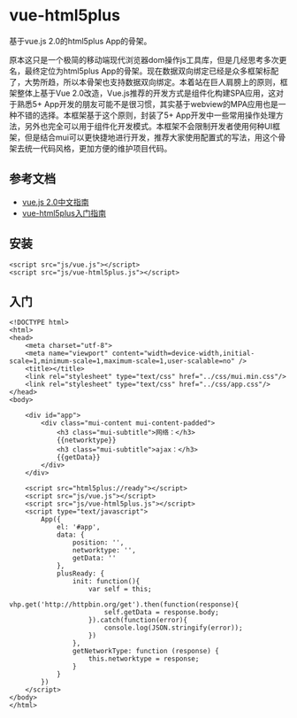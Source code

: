 # vue-html5plus

基于vue.js 2.0的html5plus App的骨架。

原本这只是一个极简的移动端现代浏览器dom操作js工具库，但是几经思考多次更名，最终定位为html5plus App的骨架。现在数据双向绑定已经是众多框架标配了，大势所趋，所以本骨架也支持数据双向绑定。本着站在巨人肩膀上的原则，框架整体上基于Vue 2.0改造，Vue.js推荐的开发方式是组件化构建SPA应用，这对于熟悉5+ App开发的朋友可能不是很习惯，其实基于webview的MPA应用也是一种不错的选择。本框架基于这个原则，封装了5+ App开发中一些常用操作处理方法，另外也完全可以用于组件化开发模式。本框架不会限制开发者使用何种UI框架，但是结合mui可以更快捷地进行开发，推荐大家使用配置式的写法，用这个骨架去统一代码风格，更加方便的维护项目代码。

## 参考文档

- [vue.js 2.0中文指南](http://cn.vuejs.org/v2/guide/)
- [vue-html5plus入门指南](https://github.com/zhaomenghuan/vue-html5plus/wiki)

## 安装

```
<script src="js/vue.js"></script>
<script src="js/vue-html5plus.js"></script>
```

## 入门

```
<!DOCTYPE html>
<html>
<head>
    <meta charset="utf-8">
    <meta name="viewport" content="width=device-width,initial-scale=1,minimum-scale=1,maximum-scale=1,user-scalable=no" />
    <title></title>
    <link rel="stylesheet" type="text/css" href="../css/mui.min.css"/>
    <link rel="stylesheet" type="text/css" href="../css/app.css"/>
</head>
<body>

	<div id="app">
		<div class="mui-content mui-content-padded">
		    <h3 class="mui-subtitle">网络：</h3>
		    {{networktype}}
		    <h3 class="mui-subtitle">ajax：</h3>
		    {{getData}}
		</div>
	</div>

	<script src="html5plus://ready"></script>
	<script src="js/vue.js"></script>
	<script src="js/vue-html5plus.js"></script>
	<script type="text/javascript">
		App({
			el: '#app',
			data: {
				position: '',
				networktype: '',
				getData: ''
			},
			plusReady: {
				init: function(){
					var self = this;
					vhp.get('http://httpbin.org/get').then(function(response){
						self.getData = response.body;
					}).catch(function(error){
						console.log(JSON.stringify(error));
					})
				},
				getNetworkType: function (response) {
					this.networktype = response;
				}
			}
		})
	</script>
</body>
</html>
```
